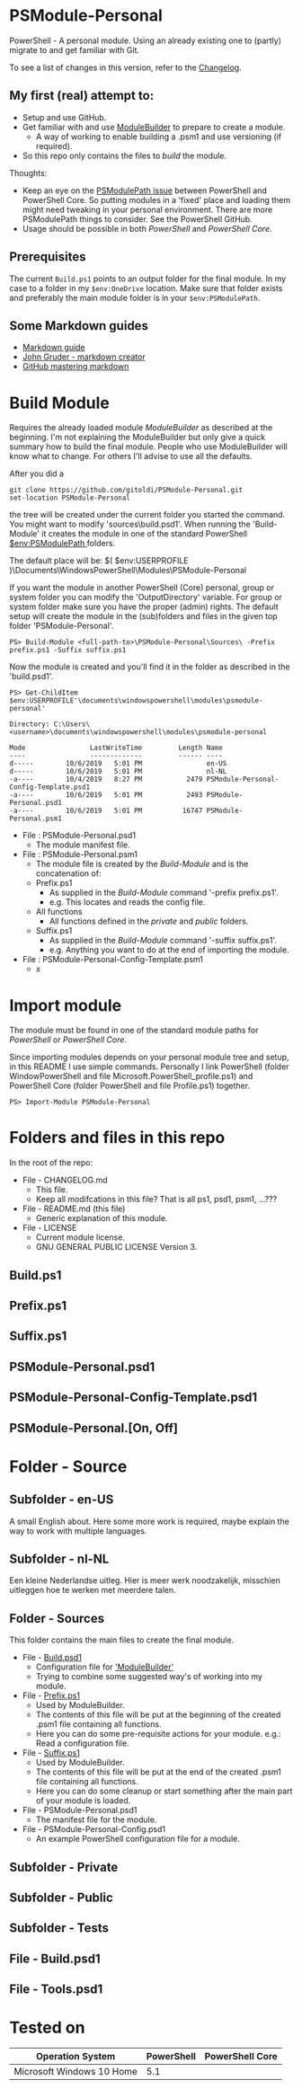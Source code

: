 
<h1 id='top'>PSModule-Personal</h1>
PowerShell - A personal module. Using an already existing one to (partly) migrate to and get familiar with Git.

To see a list of changes in this version, refer to the [Changelog](CHANGELOG.md).

<h2>My first (real) attempt to:</h2>

* Setup and use GitHub.
* Get familiar with and use [ModuleBuilder](https://github.com/PoshCode/ModuleBuilder) to prepare to create a module.
    * A way of working to enable building a <module>.psm1 and use versioning (if required).
* So this repo only contains the files to *build* the module.

Thoughts:
* Keep an eye on the [PSModulePath issue](https://github.com/PowerShell/PowerShell/issues/6850) between PowerShell and PowerShell Core. So putting modules in a 'fixed' place and loading them might need tweaking in your personal environment. There are more PSModulePath things to consider. See the PowerShell GitHub.
* Usage should be possible in both *PowerShell* and *PowerShell Core*.

<h2>Prerequisites</h2>

The current ```Build.ps1``` points to an output folder for the final module. In my case to a folder in my ```$env:OneDrive``` location. Make sure that folder exists and preferably the main module folder is in your ```$env:PSModulePath```.

<h2>Some Markdown guides</h2>

* [Markdown guide](https://www.markdownguide.org/basic-syntax/)
* [John Gruder - markdown creator](https://daringfireball.net/projects/markdown/)
* [GitHub mastering markdown](https://guides.github.com/features/mastering-markdown/)

<h1 id='build'>Build Module</h1>

Requires the already loaded module *ModuleBuilder* as described at the beginning. I'm not explaining the ModuleBuilder but only give a quick summary how to build the final module. People who use ModuleBuilder will know what to change. For others I'll advise to use all the defaults.

After you did a

    git clone https://github.com/gitoldi/PSModule-Personal.git
    set-location PSModule-Personal

the tree will be created under the current folder you started the command. You might want to modify 'sources\build.psd1'. When running the 'Build-Module' it creates the module in one of the standard PowerShell [ $env:PSModulePath ]( https://docs.microsoft.com/en-us/powershell/developer/module/modifying-the-psmodulepath-installation-path ) folders. 

The default place will be: $( $env:USERPROFILE )\Documents\WindowsPowerShell\Modules\PSModule-Personal

If you want the module in another PowerShell (Core) personal, group or system folder you can modify the 'OutputDirectory' variable. For group or system folder make sure you have the proper (admin) rights. The default setup will create the module in the (sub)folders and files in the given top folder 'PSModule-Personal'.

    PS> Build-Module <full-path-to>\PSModule-Personal\Sources\ -Prefix prefix.ps1 -Suffix suffix.ps1

Now the module is created and you'll find it in the folder as described in the 'build.psd1'. 

    PS> Get-ChildItem $env:USERPROFILE'\documents\windowspowershell\modules\psmodule-personal'

    Directory: C:\Users\<username>\documents\windowspowershell\modules\psmodule-personal
    
    Mode                LastWriteTime         Length Name
    ----                -------------         ------ ----
    d-----        10/6/2019   5:01 PM                en-US
    d-----        10/6/2019   5:01 PM                nl-NL
    -a----        10/4/2019   8:27 PM           2479 PSModule-Personal-Config-Template.psd1
    -a----        10/6/2019   5:01 PM           2493 PSModule-Personal.psd1
    -a----        10/6/2019   5:01 PM          16747 PSModule-Personal.psm1

* File : PSModule-Personal.psd1
    * The module manifest file.
* File : PSModule-Personal.psm1
    * The module file is created by the *Build-Module* and is the concatenation of:
    * Prefix.ps1
        * As supplied in the *Build-Module* command '-prefix prefix.ps1'.
        * e.g. This locates and reads the config file.
    * All functions
        * All functions defined in the *private* and *public* folders.
    * Suffix.ps1
        * As supplied in the *Build-Module* command '-suffix suffix.ps1'.
        * e.g. Anything you want to do at the end of importing the module.
* File : PSModule-Personal-Config-Template.psm1
    * x

<h1 id='import'>Import module</h1>

The module must be found in one of the standard module paths for *PowerShell* or *PowerShell Core*.

Since importing modules depends on your personal module tree and setup, in this README I use simple commands.
Personally I link PowerShell (folder WindowPowerShell and file Microsoft.PowerShell_profile.ps1) and PowerShell Core (folder PowerShell and file Profile.ps1) together.

    PS> Import-Module PSModule-Personal

<h1 id='folderfiles'>Folders and files in this repo</h1>

In the root of the repo:

* File - CHANGELOG.md
    * This file.
    * Keep all modifcations in this file? That is all ps1, psd1, psm1, ...???
* File - README.md (this file)
    * Generic explanation of this module.
* File - LICENSE
    * Current module license.
    * GNU GENERAL PUBLIC LICENSE Version 3.

<h2 id="build">Build.ps1</h2>

<h2 id="prefix">Prefix.ps1</h2>

<h2 id="suffix">Suffix.ps1</h2>

<h2 id="suffix">PSModule-Personal.psd1</h2>

<h2 id="suffix">PSModule-Personal-Config-Template.psd1</h2>

<h2 id="suffix">PSModule-Personal.[On, Off]</h2>

<h1 id='foldersource'>Folder - Source</h1>

<h2>Subfolder - en-US</h2>

A small English about.
Here some more work is required, maybe explain the way to work with multiple languages.

<h2>Subfolder - nl-NL</h2>

Een kleine Nederlandse uitleg.
Hier is meer werk noodzakelijk, misschien uitleggen hoe te werken met meerdere talen.

<h2>Folder - Sources</h2>

This folder contains the main files to create the final module.

* File - [Build.psd1](#build)
    * Configuration file for [ 'ModuleBuilder' ]( https://github.com/PoshCode/ModuleBuilder )
    * Trying to combine some suggested way's of working into my module.
* File - [Prefix.ps1](#prefix)
    * Used by ModuleBuilder.
    * The contents of this file will be put at the beginning of the created <module>.psm1 file containing all functions.
    * Here you can do some pre-requisite actions for your module. e.g.: Read a configuration file.
* File - [Suffix.ps1](#suffix)
    * Used by ModuleBuilder.
    * The contents of this file will be put at the end of the created <module>.psm1 file containing all functions.
    * Here you can do some cleanup or start something after the main part of your module is loaded.
* File - PSModule-Personal.psd1
    * The manifest file for the module.
* File - PSModule-Personal-Config.psd1
    * An example PowerShell configuration file for a module.

<h2>Subfolder - Private</h2>

<h2>Subfolder - Public</h2>

<h2>Subfolder - Tests</h2>

<h2>File - Build.psd1</h2>

<h2>File - Tools.psd1</h2>

<h1>Tested on</h1>

Operation System | PowerShell | PowerShell Core
-------------------------------------------------- | ---------- | ----------
Microsoft Windows 10 Home | 5.1 | 
